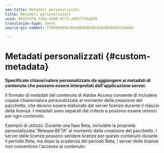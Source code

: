 ```yaml
---
seo-title: Metadati personalizzati
title: Metadati personalizzati
uuid: 9433fd74-730d-4306-8ff3-a6857745a039
translation-type: tm+mt
source-git-commit: ffb993889a78ee068b9028cb2bd896003c5d4d4c

---
```



# Metadati personalizzati {#custom-metadata}

**Specificate chiave/valore personalizzato da aggiungere ai metadati di contenuto che possono essere interpretati dall&#39;applicazione server.**

Il formato di metadati del contenuto di Adobe Access consente di includere coppie chiave/valore personalizzate al momento della creazione del pacchetto, che devono essere elaborate dal server licenze durante il rilascio della licenza. I metadati sono separati dal criterio e possono essere univoci per ogni contenuto.

Esempio di utilizzo: Durante una fase Beta, includete la proprietà personalizzata &quot;Release:BETA&quot; al momento della creazione del pacchetto. I server delle licenze possono vendere licenze per questo contenuto durante il periodo Beta, ma dopo la scadenza del periodo Beta, i server delle licenze non consentono l&#39;accesso al contenuto.
